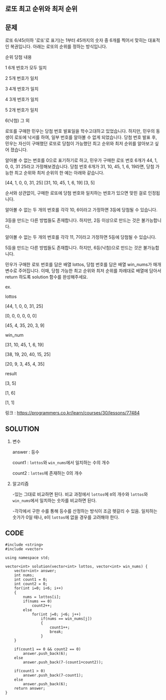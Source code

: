로또 최고 순위와 최저 순위
------------------

문제
----
로또 6/45(이하 '로또'로 표기)는 1부터 45까지의 숫자 중 6개를 찍어서 맞히는 대표적인 복권입니다. 아래는 로또의 순위를 정하는 방식입니다.

순위	당첨 내용

1	    6개  번호가 모두 일치

2	    5개 번호가 일치

3	    4개 번호가 일치

4	    3개 번호가 일치

5	    2개 번호가 일치

6(낙첨)	그 외

로또를 구매한 민우는 당첨 번호 발표일을 학수고대하고 있었습니다. 
하지만, 민우의 동생이 로또에 낙서를 하여, 일부 번호를 알아볼 수 없게 되었습니다. 
당첨 번호 발표 후, 민우는 자신이 구매했던 로또로 당첨이 가능했던 최고 순위와 최저 순위를 알아보고 싶어 졌습니다.

알아볼 수 없는 번호를 0으로 표기하기로 하고, 민우가 구매한 로또 번호 6개가 44, 1, 0, 0, 31 25라고 가정해보겠습니다. 
당첨 번호 6개가 31, 10, 45, 1, 6, 19라면, 당첨 가능한 최고 순위와 최저 순위의 한 예는 아래와 같습니다.

[44, 1, 0, 0, 31, 25]	[31, 10, 45, 1, 6, 19]	[3, 5]

순서와 상관없이, 구매한 로또에 당첨 번호와 일치하는 번호가 있으면 맞힌 걸로 인정됩니다.

알아볼 수 없는 두 개의 번호를 각각 10, 6이라고 가정하면 3등에 당첨될 수 있습니다.

3등을 만드는 다른 방법들도 존재합니다. 하지만, 2등 이상으로 만드는 것은 불가능합니다.

알아볼 수 없는 두 개의 번호를 각각 11, 7이라고 가정하면 5등에 당첨될 수 있습니다.

5등을 만드는 다른 방법들도 존재합니다. 하지만, 6등(낙첨)으로 만드는 것은 불가능합니다.

민우가 구매한 로또 번호를 담은 배열 lottos, 당첨 번호를 담은 배열 win_nums가 매개변수로 주어집니다. 
이때, 당첨 가능한 최고 순위와 최저 순위를 차례대로 배열에 담아서 return 하도록 solution 함수를 완성해주세요.

ex.

lottos

[44, 1, 0, 0, 31, 25]

[0, 0, 0, 0, 0, 0]

[45, 4, 35, 20, 3, 9]

win_num

[31, 10, 45, 1, 6, 19]

[38, 19, 20, 40, 15, 25]

[20, 9, 3, 45, 4, 35]


result

[3, 5]

[1, 6]

[1, 1]


링크 : <https://programmers.co.kr/learn/courses/30/lessons/77484>


SOLUTION
---------
1. 변수

   answer : 등수
   
   count1 : `lottos`와 `win_nums`에서 일치하는 수의 개수
   
   count2 : `lottes`에 존재하는 0의 개수
   
   
   
   
2. 알고리즘

   -있는 그대로 비교하면 된다. 비교 과정에서 `lottos`에 `0`의 개수와 `lottos`와 `win_nums`에서 일치하는 숫자를 비교하면 된다.
   
   -각각에서 구한 수를 통해 등수를 산정하는 방식이 조금 헷갈리 수 있음. 일치하는 숫가가 0일 때나, `0`이 `lottos`에 없을 경우를 고려해야 한다.
   


CODE
----
```{.cpp}
#include <string>
#include <vector>

using namespace std;

vector<int> solution(vector<int> lottos, vector<int> win_nums) {
    vector<int> answer;
    int nums;
    int count1 = 0;
    int count2 = 0;
    for(int i=0; i<6; i++)
    {
        nums = lottos[i];
        if(nums == 0)
            count2++;
        else
            for(int j=0; j<6; j++)
                if(nums == win_nums[j])
                {
                    count1++;
                    break;
                }
    }
    
    if(count1 == 0 && count2 == 0)
        answer.push_back(6);
    else
        answer.push_back(7-(count1+count2));
        
    if(count1 > 0)
        answer.push_back(7-count1);
    else
        answer.push_back(6);
    return answer;
}
```
